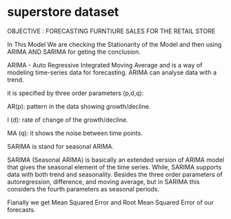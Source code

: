 # superstore dataset
OBJECTIVE : FORECASTING FURNTIURE SALES FOR THE RETAIL STORE

In This Model We are checking the Stationarity of the Model and then using ARIMA AND SARIMA for geting the conclusion.

ARIMA - Auto Regressive Integrated Moving Average and is a way of modeling time-series data for forecasting. ARIMA can analyse data with a trend.

it is specified by three order parameters (p,d,q):

AR(p): pattern in the data showing growth/decline.

I (d): rate of change of the growth/decline.

MA (q): it shows the noise between time points.

SARIMA is stand for seasonal ARIMA.

SARIMA (Seasonal ARIMA) is basically an extended version of ARIMA model that gives the seasonal element of the time series. While, SARIMA supports data with both trend and seasonality. Besides the three order parameters of autoregression, difference, and moving average, but in SARIMA this considers the fourth parameters as seasonal periods. 

Fianally we get Mean Squared Error and Root Mean Squared Error of our forecasts.
